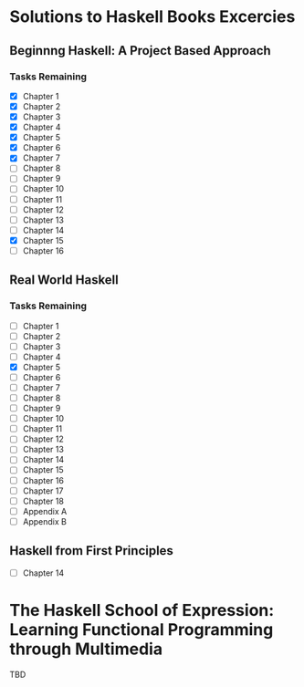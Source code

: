# Solutions to Haskell Books Excercies

## Beginnng Haskell: A Project Based Approach

### Tasks Remaining
  - [x] Chapter 1
  - [x] Chapter 2
  - [x] Chapter 3
  - [x] Chapter 4
  - [x] Chapter 5
  - [x] Chapter 6
  - [x] Chapter 7
  - [ ] Chapter 8 
  - [ ] Chapter 9
  - [ ] Chapter 10
  - [ ] Chapter 11
  - [ ] Chapter 12
  - [ ] Chapter 13
  - [ ] Chapter 14
  - [x] Chapter 15
  - [ ] Chapter 16

## Real World Haskell

### Tasks Remaining
- [ ] Chapter 1
- [ ] Chapter 2
- [ ] Chapter 3
- [ ] Chapter 4
- [x] Chapter 5
- [ ] Chapter 6
- [ ] Chapter 7
- [ ] Chapter 8
- [ ] Chapter 9
- [ ] Chapter 10
- [ ] Chapter 11
- [ ] Chapter 12
- [ ] Chapter 13
- [ ] Chapter 14
- [ ] Chapter 15
- [ ] Chapter 16
- [ ] Chapter 17
- [ ] Chapter 18
- [ ] Appendix A
- [ ] Appendix B

## Haskell from First Principles

- [ ] Chapter 14

# The Haskell School of Expression: Learning Functional Programming through Multimedia

TBD
